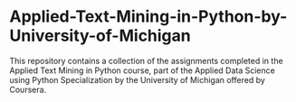 # Applied-Text-Mining-in-Python-by-University-of-Michigan

This repository contains a collection of the assignments completed in the Applied Text Mining in Python course, part of the Applied Data Science using Python Specialization by the University of Michigan offered by Coursera.
